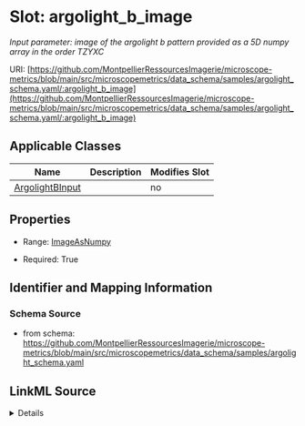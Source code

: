 # Slot: argolight_b_image


_Input parameter: image of the argolight b pattern provided as a 5D numpy array in the order TZYXC_



URI: [https://github.com/MontpellierRessourcesImagerie/microscope-metrics/blob/main/src/microscopemetrics/data_schema/samples/argolight_schema.yaml/:argolight_b_image](https://github.com/MontpellierRessourcesImagerie/microscope-metrics/blob/main/src/microscopemetrics/data_schema/samples/argolight_schema.yaml/:argolight_b_image)



<!-- no inheritance hierarchy -->




## Applicable Classes

| Name | Description | Modifies Slot |
| --- | --- | --- |
[ArgolightBInput](ArgolightBInput.md) |  |  no  |







## Properties

* Range: [ImageAsNumpy](ImageAsNumpy.md)

* Required: True





## Identifier and Mapping Information







### Schema Source


* from schema: https://github.com/MontpellierRessourcesImagerie/microscope-metrics/blob/main/src/microscopemetrics/data_schema/samples/argolight_schema.yaml




## LinkML Source

<details>
```yaml
name: argolight_b_image
description: 'Input parameter: image of the argolight b pattern provided as a 5D numpy
  array in the order TZYXC'
from_schema: https://github.com/MontpellierRessourcesImagerie/microscope-metrics/blob/main/src/microscopemetrics/data_schema/samples/argolight_schema.yaml
rank: 1000
multivalued: false
alias: argolight_b_image
domain_of:
- ArgolightBInput
range: ImageAsNumpy
required: true
inlined: true

```
</details>